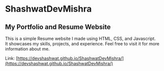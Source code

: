 # ShashwatDevMishra

## My Portfolio and Resume Website

This is a simple Resume website I made using HTML, CSS, and Javascript. It showcases my skills, projects, and experience. Feel free to visit it for more information about me.

Link: [https://devshashwat.github.io/ShashwatDevMishra/](https://devshashwat.github.io/ShashwatDevMishra/)

